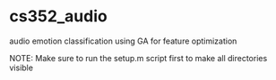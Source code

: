 # cs352_audio
audio emotion classification using GA for feature optimization

NOTE: Make sure to run the setup.m script first to make all directories visible
